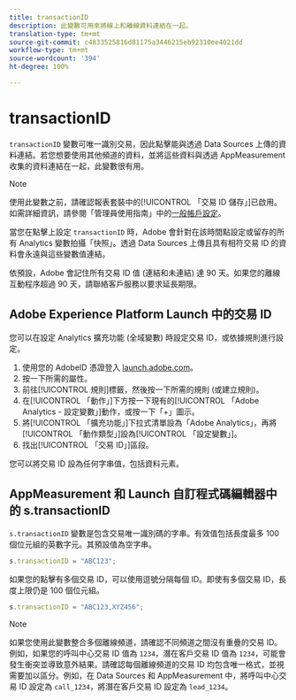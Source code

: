 ```yaml
---
title: transactionID
description: 此變數可用來將線上和離線資料連結在一起。
translation-type: tm+mt
source-git-commit: c4833525816d81175a3446215eb92310ee4021dd
workflow-type: tm+mt
source-wordcount: '394'
ht-degree: 100%

---
```



# transactionID

`transactionID` 變數可唯一識別交易，因此點擊能與透過 Data Sources 上傳的資料連結。若您想要使用其他頻道的資料，並將這些資料與透過 AppMeasurement 收集的資料連結在一起，此變數很有用。

>[!NOTE]
>
> 使用此變數之前，請確認報表套裝中的[!UICONTROL 「交易 ID 儲存」]已啟用。如需詳細資訊，請參閱「管理員使用指南」中的[一般帳戶設定](/help/admin/admin/general-acct-settings-admin.md)。

當您在點擊上設定 `transactionID` 時，Adobe 會針對在該時間點設定或留存的所有 Analytics 變數拍攝「快照」。透過 Data Sources 上傳且具有相符交易 ID 的資料會永遠與這些變數值連結。

依預設，Adobe 會記住所有交易 ID 值 (連結和未連結) 達 90 天。如果您的離線互動程序超過 90 天，請聯絡客戶服務以要求延長期限。

## Adobe Experience Platform Launch 中的交易 ID

您可以在設定 Analytics 擴充功能 (全域變數) 時設定交易 ID，或依據規則進行設定。

1. 使用您的 AdobeID 憑證登入 [launch.adobe.com](https://launch.adobe.com)。
2. 按一下所需的屬性。
3. 前往[!UICONTROL 規則]標籤，然後按一下所需的規則 (或建立規則)。
4. 在[!UICONTROL 「動作」]下方按一下現有的[!UICONTROL 「Adobe Analytics - 設定變數」]動作，或按一下「+」圖示。
5. 將[!UICONTROL 「擴充功能」]下拉式清單設為「Adobe Analytics」，再將[!UICONTROL 「動作類型」]設為[!UICONTROL 「設定變數」]。
6. 找出[!UICONTROL 「交易 ID」]區段。

您可以將交易 ID 設為任何字串值，包括資料元素。

## AppMeasurement 和 Launch 自訂程式碼編輯器中的 s.transactionID

`s.transactionID` 變數是包含交易唯一識別碼的字串。有效值包括長度最多 100 個位元組的英數字元。其預設值為空字串。

```js
s.transactionID = "ABC123";
```

如果您的點擊有多個交易 ID，可以使用逗號分隔每個 ID。即使有多個交易 ID，長度上限仍是 100 個位元組。

```js
s.transactionID = "ABC123,XYZ456";
```

>[!NOTE]
>
> 如果您使用此變數整合多個離線頻道，請確認不同頻道之間沒有重疊的交易 ID。例如，如果您的呼叫中心交易 ID 值為 `1234`，潛在客戶交易 ID 值為 `1234`，可能會發生衝突並導致意外結果。請確認每個離線頻道的交易 ID 均包含唯一格式，並視需要加以區分。例如，在 Data Sources 和 AppMeasurement 中，將呼叫中心交易 ID 設定為 `call_1234`，將潛在客戶交易 ID 設定為 `lead_1234`。
